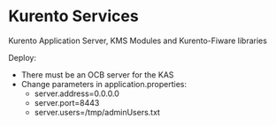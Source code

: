 # Kurento Services
Kurento Application Server, KMS Modules and Kurento-Fiware libraries


Deploy:

- There must be an OCB server for the KAS
- Change parameters in application.properties:
  - server.address=0.0.0.0
  - server.port=8443
  - server.users=/tmp/adminUsers.txt
